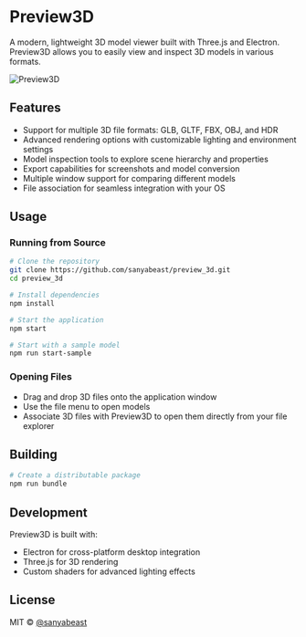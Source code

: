 # Preview3D

A modern, lightweight 3D model viewer built with Three.js and Electron. Preview3D allows you to easily view and inspect 3D models in various formats.

![Preview3D](assets/app.ico)

## Features

- Support for multiple 3D file formats: GLB, GLTF, FBX, OBJ, and HDR
- Advanced rendering options with customizable lighting and environment settings
- Model inspection tools to explore scene hierarchy and properties
- Export capabilities for screenshots and model conversion
- Multiple window support for comparing different models
- File association for seamless integration with your OS

## Usage

### Running from Source

```bash
# Clone the repository
git clone https://github.com/sanyabeast/preview_3d.git
cd preview_3d

# Install dependencies
npm install

# Start the application
npm start

# Start with a sample model
npm run start-sample
```

### Opening Files

- Drag and drop 3D files onto the application window
- Use the file menu to open models
- Associate 3D files with Preview3D to open them directly from your file explorer

## Building

```bash
# Create a distributable package
npm run bundle
```

## Development

Preview3D is built with:
- Electron for cross-platform desktop integration
- Three.js for 3D rendering
- Custom shaders for advanced lighting effects

## License

MIT © [@sanyabeast](https://github.com/sanyabeast)

